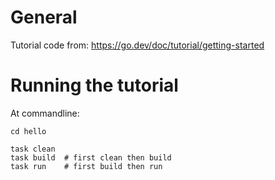 
# General
Tutorial code from: https://go.dev/doc/tutorial/getting-started


# Running the tutorial
At commandline:
```
cd hello

task clean
task build  # first clean then build
task run    # first build then run
```
